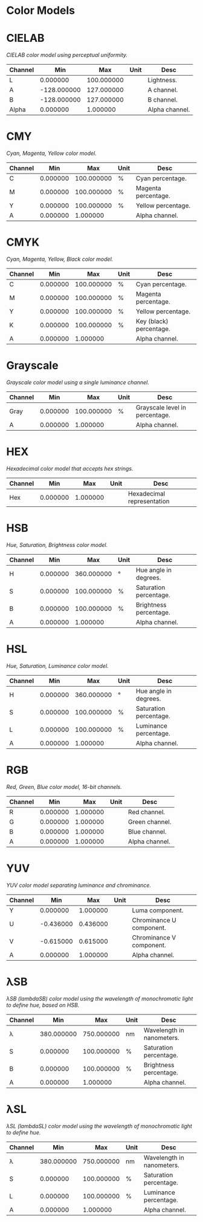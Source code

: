 # Color Models
# CIELAB
_CIELAB color model using perceptual uniformity._

| Channel | Min | Max | Unit | Desc |
| --- | --- | --- | --- | --- |
| L | 0.000000 | 100.000000 |  | Lightness. |
| A | -128.000000 | 127.000000 |  | A channel. |
| B | -128.000000 | 127.000000 |  | B channel. |
| Alpha | 0.000000 | 1.000000 |  | Alpha channel. |


# CMY
_Cyan, Magenta, Yellow color model._

| Channel | Min | Max | Unit | Desc |
| --- | --- | --- | --- | --- |
| C | 0.000000 | 100.000000 | % | Cyan percentage. |
| M | 0.000000 | 100.000000 | % | Magenta percentage. |
| Y | 0.000000 | 100.000000 | % | Yellow percentage. |
| A | 0.000000 | 1.000000 |  | Alpha channel. |


# CMYK
_Cyan, Magenta, Yellow, Black color model._

| Channel | Min | Max | Unit | Desc |
| --- | --- | --- | --- | --- |
| C | 0.000000 | 100.000000 | % | Cyan percentage. |
| M | 0.000000 | 100.000000 | % | Magenta percentage. |
| Y | 0.000000 | 100.000000 | % | Yellow percentage. |
| K | 0.000000 | 100.000000 | % | Key (black) percentage. |
| A | 0.000000 | 1.000000 |  | Alpha channel. |


# Grayscale
_Grayscale color model using a single luminance channel._

| Channel | Min | Max | Unit | Desc |
| --- | --- | --- | --- | --- |
| Gray | 0.000000 | 100.000000 | % | Grayscale level in percentage. |
| A | 0.000000 | 1.000000 |  | Alpha channel. |


# HEX
_Hexadecimal color model that accepts hex strings._

| Channel | Min | Max | Unit | Desc |
| --- | --- | --- | --- | --- |
| Hex | 0.000000 | 1.000000 |  | Hexadecimal representation |


# HSB
_Hue, Saturation, Brightness color model._

| Channel | Min | Max | Unit | Desc |
| --- | --- | --- | --- | --- |
| H | 0.000000 | 360.000000 | ° | Hue angle in degrees. |
| S | 0.000000 | 100.000000 | % | Saturation percentage. |
| B | 0.000000 | 100.000000 | % | Brightness percentage. |
| A | 0.000000 | 1.000000 |  | Alpha channel. |


# HSL
_Hue, Saturation, Luminance color model._

| Channel | Min | Max | Unit | Desc |
| --- | --- | --- | --- | --- |
| H | 0.000000 | 360.000000 | ° | Hue angle in degrees. |
| S | 0.000000 | 100.000000 | % | Saturation percentage. |
| L | 0.000000 | 100.000000 | % | Luminance percentage. |
| A | 0.000000 | 1.000000 |  | Alpha channel. |


# RGB
_Red, Green, Blue color model, 16-bit channels._

| Channel | Min | Max | Unit | Desc |
| --- | --- | --- | --- | --- |
| R | 0.000000 | 1.000000 |  | Red channel. |
| G | 0.000000 | 1.000000 |  | Green channel. |
| B | 0.000000 | 1.000000 |  | Blue channel. |
| A | 0.000000 | 1.000000 |  | Alpha channel. |


# YUV
_YUV color model separating luminance and chrominance._

| Channel | Min | Max | Unit | Desc |
| --- | --- | --- | --- | --- |
| Y | 0.000000 | 1.000000 |  | Luma component. |
| U | -0.436000 | 0.436000 |  | Chrominance U component. |
| V | -0.615000 | 0.615000 |  | Chrominance V component. |
| A | 0.000000 | 1.000000 |  | Alpha channel. |


# λSB
_λSB (lambdaSB) color model using the wavelength of monochromatic light to define hue, based on HSB._

| Channel | Min | Max | Unit | Desc |
| --- | --- | --- | --- | --- |
| λ | 380.000000 | 750.000000 | nm | Wavelength in nanometers. |
| S | 0.000000 | 100.000000 | % | Saturation percentage. |
| B | 0.000000 | 100.000000 | % | Brightness percentage. |
| A | 0.000000 | 1.000000 |  | Alpha channel. |


# λSL
_λSL (lambdaSL) color model using the wavelength of monochromatic light to define hue._

| Channel | Min | Max | Unit | Desc |
| --- | --- | --- | --- | --- |
| λ | 380.000000 | 750.000000 | nm | Wavelength in nanometers. |
| S | 0.000000 | 100.000000 | % | Saturation percentage. |
| L | 0.000000 | 100.000000 | % | Luminance percentage. |
| A | 0.000000 | 1.000000 |  | Alpha channel. |


